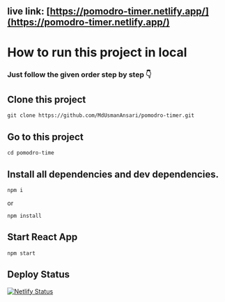 ## live link: [https://pomodro-timer.netlify.app/](https://pomodro-timer.netlify.app/)

# How to run this project in local

### Just follow the given order step by step 👇

## Clone this project 

```
git clone https://github.com/MdUsmanAnsari/pomodro-timer.git
```


## Go to this project

```
cd pomodro-time
```

## Install all dependencies and dev dependencies.

```
npm i
``` 
or 
```
npm install
```

## Start React App

```
npm start
```




## Deploy Status

[![Netlify Status](https://api.netlify.com/api/v1/badges/d9102c21-6b89-422e-9148-4ab822632cd1/deploy-status)](https://app.netlify.com/sites/pomodro-timer/deploys)
